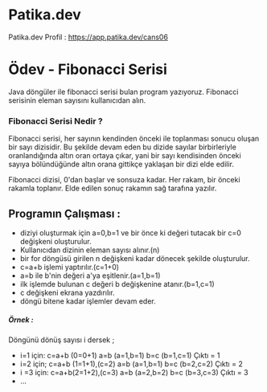 # Patika.dev
Patika.dev Profil : https://app.patika.dev/cans06

# Ödev - Fibonacci Serisi
Java döngüler ile fibonacci serisi bulan program yazıyoruz. Fibonacci serisinin eleman sayısını kullanıcıdan alın.

### Fibonacci Serisi Nedir ?
Fibonacci serisi, her sayının kendinden önceki ile toplanması sonucu oluşan bir sayı dizisidir. Bu şekilde devam eden bu dizide sayılar birbirleriyle oranlandığında altın oran ortaya çıkar, yani bir sayı kendisinden önceki sayıya bölündüğünde altın orana gittikçe yaklaşan bir dizi elde edilir.

Fibonacci dizisi, 0'dan başlar ve sonsuza kadar. Her rakam, bir önceki rakamla toplanır. Elde edilen sonuç rakamın sağ tarafına yazılır.

## Programın Çalışması : 
- diziyi oluşturmak için a=0,b=1 ve bir önce ki değeri tutacak bir c=0 değişkeni oluşturulur. 
- Kullanıcıdan dizinin eleman sayısı alınır.(n)
- bir for döngüsü girilen n değişkeni kadar dönecek şekilde oluşturulur.
- c=a+b işlemi yaptırılır.(c=1+0)
- a=b ile b'nin değeri a'ya eşitlenir.(a=1,b=1)
- ilk işlemde bulunan c değeri b değişkenine atanır.(b=1,c=1)
- c değişkeni ekrana yazdırılır.
- döngü bitene kadar işlemler devam eder.

##### Örnek :
Döngünü dönüş sayısı i dersek ;
- i=1 için:
c=a+b (0=0+1)
a=b (a=1,b=1)
b=c (b=1,c=1)
Çıktı = 1
- i=2 için;
c=a+b (1=1+1),(c=2)
a=b (a=1,b=1)
b=c (b=2,c=2)
Çıktı = 2
- i =3 için:
c=a+b(2=1+2),(c=3)
a=b (a=2,b=2)
b=c (b=3,c=3)
Çıktı = 3
- ...